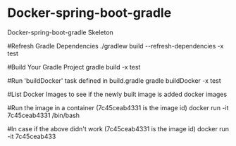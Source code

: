 # Docker-spring-boot-gradle
Docker-spring-boot-gradle Skeleton

#Refresh Gradle Dependencies
./gradlew build  --refresh-dependencies -x test

#Build Your Gradle Project
gradle build -x test

#Run 'buildDocker' task defined in build.gradle
gradle buildDocker -x test

#List Docker Images to see if the newly built image is added
docker images

#Run the image in a container (7c45ceab4331 is the image id)
docker run -it 7c45ceab4331 /bin/bash

#In case if the above didn't work (7c45ceab4331 is the image id)
docker run -it 7c45ceab433